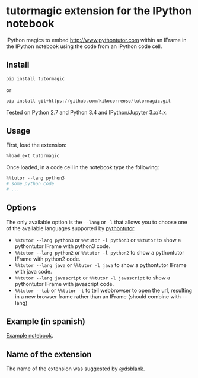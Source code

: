 tutormagic extension for the IPython notebook
=============================================

IPython magics to embed http://www.pythontutor.com within an IFrame in the IPython notebook using the 
code from an IPython code cell.

## Install

```python
pip install tutormagic
```

or 

```python
pip install git+https://github.com/kikocorreoso/tutormagic.git
```

Tested on Python 2.7 and Python 3.4 and IPython/Jupyter 3.x/4.x.

## Usage

First, load the extension:

```python
%load_ext tutormagic
```

Once loaded, in a code cell in the notebook type the following:

```python
%%tutor --lang python3
# some python code
# ...
```

## Options

The only available option is the `--lang` or `-l` that allows you to choose one of the available languages supported by 
[pythontutor](http://www.pythontutor.com)

* `%%tutor --lang python3` or `%%tutor -l python3` or `%%tutor` to show a pythontutor IFrame with python3 code.
* `%%tutor --lang python2` or `%%tutor -l python2` to show a pythontutor IFrame with python2 code.
* `%%tutor --lang java` or `%%tutor -l java` to show a pythontutor IFrame with java code.
* `%%tutor --lang javascript` or `%%tutor -l javascript` to show a pythontutor IFrame with javascript code.
* `%%tutor --tab` or `%%tutor -t` to tell webbrowser to open the url,
  resulting in a new browser frame rather than an IFrame (should
  combine with --lang)
  
## Example (in spanish)

[Example notebook](http://nbviewer.ipython.org/github/Pybonacci/notebooks/blob/master/tutormagic.ipynb).

## Name of the extension

The name of the extension was suggested by [@dsblank](https://github.com/dsblank).
